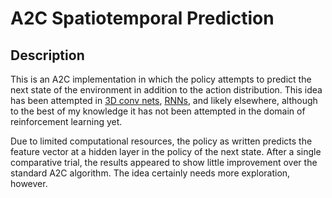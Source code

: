 # A2C Spatiotemporal Prediction

## Description
This is an A2C implementation in which the policy attempts to predict the next state of the environment in addition to the action distribution. This idea has been attempted in [3D conv nets](https://arxiv.org/pdf/1412.0767.pdf), [RNNs](https://papers.nips.cc/paper/6689-predrnn-recurrent-neural-networks-for-predictive-learning-using-spatiotemporal-lstms), and likely elsewhere, although to the best of my knowledge it has not been attempted in the domain of reinforcement learning yet. 

Due to limited computational resources, the policy as written predicts the feature vector at a hidden layer in the policy of the next state. After a single comparative trial, the results appeared to show little improvement over the standard A2C algorithm. The idea certainly needs more exploration, however.

